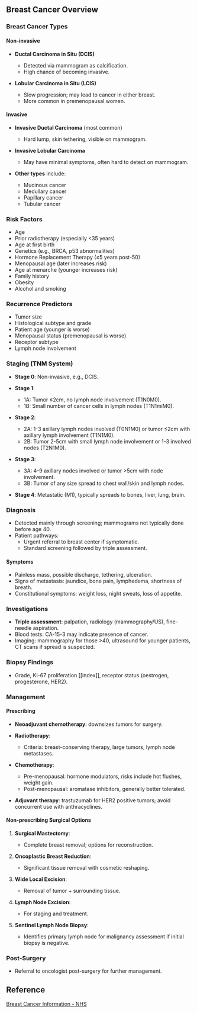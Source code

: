## Breast Cancer Overview

### Breast Cancer Types

#### Non-invasive
- **Ductal Carcinoma in Situ (DCIS)**
  - Detected via mammogram as calcification.
  - High chance of becoming invasive.

- **Lobular Carcinoma in Situ (LCIS)**
  - Slow progression; may lead to cancer in either breast.
  - More common in premenopausal women.

#### Invasive
- **Invasive Ductal Carcinoma** (most common)
  - Hard lump, skin tethering, visible on mammogram.

- **Invasive Lobular Carcinoma**
  - May have minimal symptoms, often hard to detect on mammogram.

- **Other types** include:
  - Mucinous cancer
  - Medullary cancer
  - Papillary cancer
  - Tubular cancer

### Risk Factors
- Age
- Prior radiotherapy (especially <35 years)
- Age at first birth
- Genetics (e.g., BRCA, p53 abnormalities)
- Hormone Replacement Therapy (≥5 years post-50)
- Menopausal age (later increases risk)
- Age at menarche (younger increases risk)
- Family history
- Obesity
- Alcohol and smoking

### Recurrence Predictors
- Tumor size
- Histological subtype and grade
- Patient age (younger is worse)
- Menopausal status (premenopausal is worse)
- Receptor subtype
- Lymph node involvement

### Staging (TNM System)
- **Stage 0**: Non-invasive, e.g., DCIS.
- **Stage 1**: 
  - 1A: Tumor ≤2cm, no lymph node involvement (T1N0M0).
  - 1B: Small number of cancer cells in lymph nodes (T1N1miM0).
  
- **Stage 2**: 
  - 2A: 1-3 axillary lymph nodes involved (T0N1M0) or tumor ≤2cm with axillary lymph involvement (T1N1M0).
  - 2B: Tumor 2-5cm with small lymph node involvement or 1-3 involved nodes (T2N1M0).

- **Stage 3**: 
  - 3A: 4-9 axillary nodes involved or tumor >5cm with node involvement.
  - 3B: Tumor of any size spread to chest wall/skin and lymph nodes.

- **Stage 4**: Metastatic (M1), typically spreads to bones, liver, lung, brain.

### Diagnosis
- Detected mainly through screening; mammograms not typically done before age 40.
- Patient pathways:
  - Urgent referral to breast center if symptomatic.
  - Standard screening followed by triple assessment.

#### Symptoms
- Painless mass, possible discharge, tethering, ulceration.
- Signs of metastasis: jaundice, bone pain, lymphedema, shortness of breath.
- Constitutional symptoms: weight loss, night sweats, loss of appetite.

### Investigations
- **Triple assessment**: palpation, radiology (mammography/US), fine-needle aspiration.
- Blood tests: CA-15-3 may indicate presence of cancer.
- Imaging: mammography for those >40, ultrasound for younger patients, CT scans if spread is suspected.

### Biopsy Findings
- Grade, Ki-67 proliferation [[index]], receptor status (oestrogen, progesterone, HER2).

### Management

#### Prescribing
- **Neoadjuvant chemotherapy**: downsizes tumors for surgery.
  
- **Radiotherapy**:
  - Criteria: breast-conserving therapy, large tumors, lymph node metastases.

- **Chemotherapy**: 
  - Pre-menopausal: hormone modulators, risks include hot flushes, weight gain.
  - Post-menopausal: aromatase inhibitors, generally better tolerated.

- **Adjuvant therapy**: trastuzumab for HER2 positive tumors; avoid concurrent use with anthracyclines.

#### Non-prescribing Surgical Options
1. **Surgical Mastectomy**: 
   - Complete breast removal; options for reconstruction.

2. **Oncoplastic Breast Reduction**: 
   - Significant tissue removal with cosmetic reshaping.

3. **Wide Local Excision**: 
   - Removal of tumor + surrounding tissue.

4. **Lymph Node Excision**: 
   - For staging and treatment. 

5. **Sentinel Lymph Node Biopsy**: 
   - Identifies primary lymph node for malignancy assessment if initial biopsy is negative.

### Post-Surgery
- Referral to oncologist post-surgery for further management.

## Reference
[Breast Cancer Information - NHS](https://www.nhs.uk/conditions/breast-cancer/)